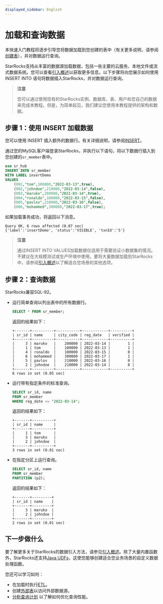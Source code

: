 ```yaml
---
displayed_sidebar: English
---
```


# 加载和查询数据

本快速入门教程将逐步引导您将数据加载到您创建的表中（有关更多说明，请参阅[创建表](../quick_start/Create_table.md)），并对数据运行查询。

StarRocks支持从丰富的数据源加载数据，包括一些主要的云服务、本地文件或流式数据系统。您可以查看[引入概述](../loading/Loading_intro.md)以获取更多信息。以下步骤将向您展示如何使用 INSERT INTO 语句将数据插入StarRocks，并对数据运行查询。

> **注意**
>
> 您可以通过使用现有的StarRocks实例、数据库、表、用户和您自己的数据来完成本教程。但是，为简单起见，我们建议您使用本教程提供的架构和数据。

## 步骤 1：使用 INSERT 加载数据

您可以使用 INSERT 插入额外的数据行。有关详细说明，请参阅[INSERT](../sql-reference/sql-statements/data-manipulation/INSERT.md)。

通过您的MySQL客户端登录StarRocks，并执行以下语句，将以下数据行插入到您创建的`sr_member`表中。

```SQL
use sr_hub
INSERT INTO sr_member
WITH LABEL insertDemo
VALUES
    (001,"tom",100000,"2022-03-13",true),
    (002,"johndoe",210000,"2022-03-14",false),
    (003,"maruko",200000,"2022-03-14",true),
    (004,"ronaldo",100000,"2022-03-15",false),
    (005,"pavlov",210000,"2022-03-16",false),
    (006,"mohammed",300000,"2022-03-17",true);
```

如果加载事务成功，将返回以下消息。

```Plain
Query OK, 6 rows affected (0.07 sec)
{'label':'insertDemo', 'status':'VISIBLE', 'txnId':'5'}
```

> **注意**
>
> 通过INSERT INTO VALUES加载数据仅适用于需要验证小数据集的情况。不建议在大规模测试或生产环境中使用。要将大量数据加载到StarRocks中，请参阅[引入概述](../loading/Loading_intro.md)以了解适合您场景的其他选项。

## 步骤 2：查询数据

StarRocks兼容SQL-92。

- 运行简单查询以列出表中的所有数据行。

  ```SQL
  SELECT * FROM sr_member;
  ```

  返回的结果如下：

  ```Plain
  +-------+----------+-----------+------------+----------+
  | sr_id | name     | city_code | reg_date   | verified |
  +-------+----------+-----------+------------+----------+
  |     3 | maruko   |    200000 | 2022-03-14 |        1 |
  |     1 | tom      |    100000 | 2022-03-13 |        1 |
  |     4 | ronaldo  |    100000 | 2022-03-15 |        0 |
  |     6 | mohammed |    300000 | 2022-03-17 |        1 |
  |     5 | pavlov   |    210000 | 2022-03-16 |        0 |
  |     2 | johndoe  |    210000 | 2022-03-14 |        0 |
  +-------+----------+-----------+------------+----------+
  6 rows in set (0.05 sec)
  ```

- 运行带有指定条件的标准查询。

  ```SQL
  SELECT sr_id, name 
  FROM sr_member
  WHERE reg_date <= "2022-03-14";
  ```

  返回的结果如下：

  ```Plain
  +-------+----------+
  | sr_id | name     |
  +-------+----------+
  |     1 | tom      |
  |     3 | maruko   |
  |     2 | johndoe  |
  +-------+----------+
  3 rows in set (0.01 sec)
  ```

- 在指定分区上运行查询。

  ```SQL
  SELECT sr_id, name 
  FROM sr_member 
  PARTITION (p2);
  ```

  返回的结果如下：

  ```Plain
  +-------+---------+
  | sr_id | name    |
  +-------+---------+
  |     3 | maruko  |
  |     2 | johndoe |
  +-------+---------+
  2 rows in set (0.01 sec)
  ```

## 下一步做什么

要了解更多关于StarRocks的数据引入方法，请参见[引入概述](../loading/Loading_intro.md)。除了大量内置函数外，StarRocks还支持[Java UDFs](../sql-reference/sql-functions/JAVA_UDF.md)，这使您能够创建适合您业务场景的自定义数据处理函数。

您还可以学习如何：

- 在加载时执行[ETL](../loading/Etl_in_loading.md)。
- 创建[外部表](../data_source/External_table.md)以访问外部数据源。
- [分析查询计划](../administration/Query_planning.md) 以了解如何优化查询性能。
